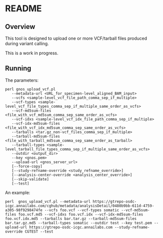 # README

## Overview

This tool is designed to upload one or more VCF/tarball files produced during variant calling.

This is a work in progress.

## Running

The parameters:

    perl gnos_upload_vcf.pl
       --metadata-url <URL_for_specimen-level_aligned_BAM_input>
       --vcfs <sample-level_vcf_file_path_comma_sep_if_multiple>
       --vcf-types <sample-level_vcf_file_types_comma_sep_if_multiple_same_order_as_vcfs>
       --vcf-md5sum-files <file_with_vcf_md5sum_comma_sep_same_order_as_vcfs>
       --vcf-idxs <sample-level_vcf_idx_file_path_comma_sep_if_multiple>
       --vcf-idx-md5sum-files <file_with_vcf_idx_md5sum_comma_sep_same_order_as_vcfs>
       --tarballs <tar.gz_non-vcf_files_comma_sep_if_multiple>
       --tarball-md5sum-files <file_with_tarball_md5sum_comma_sep_same_order_as_tarball>
       --tarball-types <sample-level_tarball_file_types_comma_sep_if_multiple_same_order_as_vcfs>
       --outdir <output_dir>
       --key <gnos.pem>
       --upload-url <gnos_server_url>
       [--force-copy]
       [--study-refname-override <study_refname_override>]
       [--analysis-center-override <analysis_center_override>]
       [--skip-validate]
       [--test]

An example:

    perl  gnos_upload_vcf.pl --metadata-url https://gtrepo-osdc-icgc.annailabs.com/cghub/metadata/analysisDetail/0480b9bb-611d-4759-a305-98f9298474fe --vcfs foo.vcf --vcf-types somatic --vcf-md5sum-files foo.vcf.md5 --vcf-idxs foo.vcf.idx --vcf-idx-md5sum-files foo.vcf.idx.md5 --tarballs bar.tar.gz --tarball-md5sum-files bar.tar.gz.md5 --tarball-types somatic --outdir test --key test.pem --upload-url https://gtrepo-osdc-icgc.annailabs.com --study-refname-override CGTEST --test

